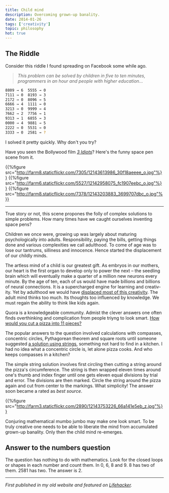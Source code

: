 ```yaml
---
title: Child mind
description: Overcoming grown-up banality.
date: 2014-01-26
tags: ['creativity']
topic: philosophy
hot: true
---
```


## The Riddle

Consider this riddle I found spread­ing on Face­book some while ago.

>_This problem can be solved by children in five to ten minutes, programmers in an hour and people with higher education…_

``` bash
8809 → 6  5555 → 0
7111 → 0  8193 → 3
2172 → 0  8096 → 5
6666 → 4  1111 → 0
3213 → 0  9999 → 4
7662 → 2  7756 → 1
9313 → 1  6855 → 3
0000 → 4  9881 → 5
2222 → 0  5531 → 0
3333 → 0  2581 → ?
```

I solved it pretty quickly. Why don't you try?

Have you seen the Bollywood film [_3 Idiots_](http://en.wikipedia.org/wiki/3_Idiots)? Here's the funny space pen scene from it.

{{%figure src="http://farm8.staticflickr.com/7305/12143613986_30f18aeeee_o.jpg"%}}
{{%figure src="http://farm6.staticflickr.com/5527/12142958075_fc1907eebc_o.jpg"%}}
{{%figure src="http://farm8.staticflickr.com/7378/12143203883_3699707dbc_o.jpg"%}}

---

True story or not, this scene propones the folly of complex solutions to simple problems. How many times have we caught ourselves inventing space pens?

Chil­dren we once were, grow­ing up was largely about maturing psychologically into adults. Respon­si­bility, paying the bills, getting things done and various complexities we call adult­hood. To come of age was to lose our tantrums, silli­ness and innocence. Hence started the displacement of our childly minds.

The artless mind of a child is our great­est gift. As embryos in our moth­ers, our heart is the first organ to develop only to power the next – the seedling brain which will eventually make a quar­ter of a mil­lion new neu­rons every minute. By the age of ten, each of us would have made bil­lions and bil­lions of neural con­nec­tions. It is a super­charged engine for learn­ing and cre­ativ­ity. Yet by adult­hood we would have [displaced most of this creativity](http://www.ted.com/talks/ken_robinson_says_schools_kill_creativity.html). The adult mind thinks too much. Its thoughts too influ­enced by knowl­edge. We must regain the ability to think like kids again.

Quora is a knowledgeable community. Admist the clever answers one often finds over­thinking and com­pli­cation from people triyng to look smart. [How would you cut a pizza into 11 pieces?](http://www.quora.com/What-is-the-easiest-way-to-cut-a-pizza-into-11-equal-slices)

The pop­u­lar answers to the ques­tion involved cal­cu­la­tions with com­passes, con­cen­tric cir­cles, Pythagorean the­o­rem and square roots until someone suggested [a solution using strings](http://www.quora.com/What-is-the-easiest-way-to-cut-a-pizza-into-11-equal-slices/answer/Aen-Tan), something not hard to find in a kitchen. I had no idea what a con­cen­tric cir­cle is, let alone pizza cooks. And who keeps com­passes in a kitchen?

The simple string solution involves first cir­cling then cutting a string around the pizza's cir­cum­fer­ence. The string is then wrapped eleven times around one's thumb and index finger until one gets eleven equal divisions by trial and error. The divisions are then marked. Cir­cle the string around the pizza again and cut from center to the markings. What simplicity! The answer soon became a rated as _best source_.

{{%figure src="http://farm3.staticflickr.com/2890/12143753226_66a141e5eb_z.jpg"%}}

Con­jur­ing math­e­mat­i­cal mumbo jumbo may make one look smart. To be truly cre­ative one needs to be able to lib­er­ate the mind from accumulated grown-up banality. Only then the child mind re-emerges.

## Answer to the numbers question

The ques­tion has noth­ing to do with math­e­mat­ics. Look for the closed loops or shapes in each num­ber and count them. In 0, 6, 8 and 9. 8 has two of them. 2581 has two. The answer is 2.

---

_First published in my old website and featured on [Lifehacker](http://lifehacker.com/5899592/overthinking-and-your-child+like-mind)._